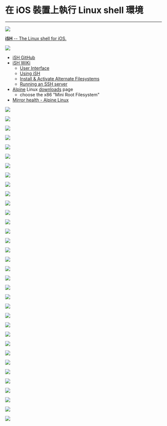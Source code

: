 # 在 iOS 裝置上執行 Linux shell 環境

---

![](images/icon.png)

[**iSH** -- The Linux shell for iOS.](https://ish.app/)


![](images/iphone-keyboard.png)


* [iSH GitHub](https://github.com/ish-app/ish)
* [iSH WiKi](https://github.com/ish-app/ish/wiki)
	* [User Interface](https://github.com/ish-app/ish/wiki/User-Interface)
	* [Using iSH](https://github.com/ish-app/ish/wiki/Using-iSH)
	* [Install & Activate Alternate Filesystems](https://github.com/ish-app/ish/wiki/Install-&-Activate-Alternate-Filesystems)
	* [Running an SSH server](https://github.com/ish-app/ish/wiki/Running-an-SSH-server)
* [Alpine](https://zh.wikipedia.org/wiki/Alpine_Linux) Linux [downloads](https://alpinelinux.org/downloads/) page
	* choose the x86 "Mini Root Filesystem"
* [Mirror health - Alpine Linux](https://mirrors.alpinelinux.org/)


![](images/iSH-alpine_01.png)

![](images/iSH-alpine_02.png)

![](images/iSH-alpine_03.png)

![](images/iSH-alpine_04.png)

![](images/iSH-alpine_05.png)

![](images/iSH-alpine_06.png)

![](images/iSH-alpine_07.png)

![](images/iSH-alpine_08.png)

![](images/iSH-alpine_09.png)

![](images/iSH-alpine_10.png)

![](images/iSH-alpine_11.png)

![](images/iSH-alpine_12.png)

![](images/iSH-alpine_13.png)

![](images/iSH-alpine_14.png)

![](images/iSH-alpine_15.png)

![](images/iSH-alpine_16.png)

![](images/iSH-alpine_17.png)

![](images/iSH-alpine_18.png)

![](images/iSH-alpine_19.png)

![](images/iSH-alpine_20.png)

![](images/iSH-alpine_21.png)

![](images/iSH-alpine_22.png)

![](images/iSH-alpine_23.png)

![](images/iSH-alpine_24.png)

![](images/iSH-alpine_25.png)

![](images/iSH-alpine_26.png)

![](images/iSH-alpine_27.png)

![](images/iSH-alpine_28.png)

![](images/iSH-alpine_29.png)

![](images/iSH-alpine_30.png)

![](images/iSH-alpine_31.png)

![](images/iSH-alpine_32.png)

![](images/iSH-alpine_33.png)

![](images/iSH-alpine_34.png)

